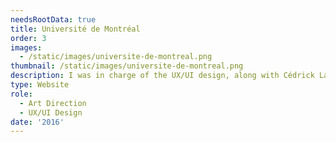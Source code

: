 ```yaml
---
needsRootData: true
title: Université de Montréal
order: 3
images:
  - /static/images/universite-de-montreal.png
thumbnail: /static/images/universite-de-montreal.png
description: I was in charge of the UX/UI design, along with Cédrick Lachot, of a conference website for the university of Montreal.
type: Website
role:
  - Art Direction
  - UX/UI Design
date: '2016'
---
```


